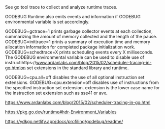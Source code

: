 See go tool trace to collect and analyze runtime traces.

GODEBUG
Runtime also emits events and information if GODEBUG environmental variable is set accordingly.

GODEBUG=gctrace=1 prints garbage collector events at each collection, summarizing the amount of memory collected and the length of the pause.
GODEBUG=inittrace=1 prints a summary of execution time and memory allocation information for completed package initialization work.
GODEBUG=schedtrace=X prints scheduling events every X milliseconds.
The GODEBUG environmental variable can be used to disable use of instructihttps://www.ardanlabs.com/blog/2015/02/scheduler-tracing-in-go.htmlon set extensions in the standard library and runtime.

GODEBUG=cpu.all=off disables the use of all optional instruction set extensions.
GODEBUG=cpu.extension=off disables use of instructions from the specified instruction set extension.
extension is the lower case name for the instruction set extension such as sse41 or avx.




https://www.ardanlabs.com/blog/2015/02/scheduler-tracing-in-go.html

https://pkg.go.dev/runtime#hdr-Environment_Variables

https://ydkgo.netlify.app/docs/profiling/godebug/readme/